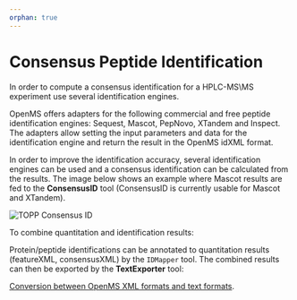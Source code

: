 ```yaml
---
orphan: true
---
```

Consensus Peptide Identification
===============================

In order to compute a consensus identification for a HPLC-MS\MS experiment use several identification engines.

OpenMS offers adapters for the following commercial and free peptide identification engines: Sequest, Mascot,
PepNovo, XTandem and Inspect. The adapters allow setting the input parameters and data for the identification engine
and return the result in the OpenMS idXML format.

In order to improve the identification accuracy, several identification engines can be used and a consensus
identification can be calculated from the results. The image below shows an example where Mascot results are
fed to the **ConsensusID** tool (ConsensusID is currently usable for Mascot and XTandem).

![TOPP Consensus ID](/images/tutorials/topp/TOPP_consensus_id.png)


To combine quantitation and identification results:

Protein/peptide identifications can be annotated to quantitation results (featureXML, consensusXML) by the `IDMapper`
tool. The combined results can then be exported by the **TextExporter** tool:

[Conversion between OpenMS XML formats and text formats](conversion-between-openms-xml-formats-and-text-formats.md).
